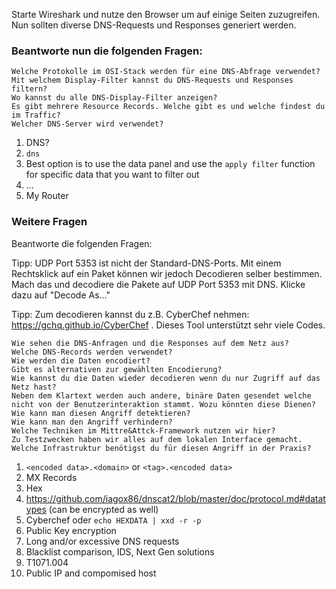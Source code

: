 Starte Wireshark und nutze den Browser um auf einige Seiten zuzugreifen. Nun sollten diverse DNS-Requests und Responses generiert werden.

### Beantworte nun die folgenden Fragen:

    Welche Protokolle im OSI-Stack werden für eine DNS-Abfrage verwendet?
    Mit welchem Display-Filter kannst du DNS-Requests und Responses filtern?
    Wo kannst du alle DNS-Display-Filter anzeigen?
    Es gibt mehrere Resource Records. Welche gibt es und welche findest du im Traffic?
    Welcher DNS-Server wird verwendet?

1. DNS?
2. ``dns``
3. Best option is to use the data panel and use the ``apply filter`` function for specific data that you want to filter out
4. ...
5. My Router


### Weitere Fragen

Beantworte die folgenden Fragen:

Tipp: UDP Port 5353 ist nicht der Standard-DNS-Ports. Mit einem Rechtsklick auf ein Paket können wir jedoch Decodieren selber bestimmen. Mach das und decodiere die Pakete auf UDP Port 5353 mit DNS. Klicke dazu auf "Decode As..."

Tipp: Zum decodieren kannst du z.B. CyberChef nehmen: https://gchq.github.io/CyberChef . Dieses Tool unterstützt sehr viele Codes.

    Wie sehen die DNS-Anfragen und die Responses auf dem Netz aus?
    Welche DNS-Records werden verwendet?
    Wie werden die Daten encodiert?
    Gibt es alternativen zur gewählten Encodierung?
    Wie kannst du die Daten wieder decodieren wenn du nur Zugriff auf das Netz hast?
    Neben dem Klartext werden auch andere, binäre Daten gesendet welche nicht von der Benutzerinteraktion stammt. Wozu könnten diese Dienen?
    Wie kann man diesen Angriff detektieren?
    Wie kann man den Angriff verhindern?
    Welche Techniken im Mittre&Attck-Framework nutzen wir hier?
    Zu Testzwecken haben wir alles auf dem lokalen Interface gemacht. Welche Infrastruktur benötigst du für diesen Angriff in der Praxis?

1. ``<encoded data>.<domain>`` or ``<tag>.<encoded data>``
2. MX Records
3. Hex
4. https://github.com/iagox86/dnscat2/blob/master/doc/protocol.md#datatypes (can be encrypted as well)
5. Cyberchef oder ``echo HEXDATA | xxd -r -p``
6. Public Key encryption
7. Long and/or excessive DNS requests
8. Blacklist comparison, IDS, Next Gen solutions
9. T1071.004
10. Public IP and compomised host

